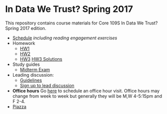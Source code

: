 # In Data We Trust?  Spring 2017

This repository contains course materials for Core 109S In Data We Trust?  Spring 2017 edition.


- [Schedule](schedule.md) *including reading engagement exercises*
- Homework
    + [HW1](hw/hw1sql.pdf)
    + [HW2](hw/hw2algorithms.pdf)
    + [HW3](hw/hw3ml.pdf) [HW3 Solutions](hw/hw3ml_solution.pdf)
- Study guides
	+ [Midterm Exam](midterm_study_guide.md)
- Leading discussion:
 	+ [Guidelines](hw/discussion_leaders.pdf)
	+ [Sign up to lead discussion](https://docs.google.com/a/colgate.edu/spreadsheets/d/1jSm3X5ARwWWgR_6R5QCMZhXL4lYXvuw8K9EoidfzYqA/edit?usp=sharing)
- **Office hours** Go [here](https://goo.gl/6STXDi) to schedule an office hour visit.  Office hours may change from week to week but generally they will be M,W 4-5:15pm and F 2-4.
- [Piazza](https://piazza.com/class/iya91g0lopk3xd)